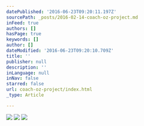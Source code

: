 ```yaml
---
datePublished: '2016-06-23T09:20:11.197Z'
sourcePath: _posts/2016-02-14-coach-oz-project.md
inFeed: true
authors: []
hasPage: true
keywords: []
author: []
dateModified: '2016-06-23T09:20:10.709Z'
title: ''
publisher: null
description: ''
inLanguage: null
inNav: false
starred: false
url: coach-oz-project/index.html
_type: Article

---
```

![](https://s3-us-west-2.amazonaws.com/the-grid-img/p/d5ccf9d149aedad897d648b88ae796feb6abee3a.jpg)
![](https://s3-us-west-2.amazonaws.com/the-grid-img/p/01a60f0f0152d51c89f013d96319148ac6fdae60.jpg)
![](https://s3-us-west-2.amazonaws.com/the-grid-img/p/58e3df2d8a1a740620b9f53093fd9c250745f4e9.jpg)